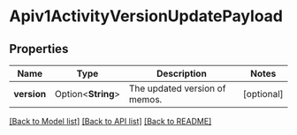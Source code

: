 # Apiv1ActivityVersionUpdatePayload

## Properties

Name | Type | Description | Notes
------------ | ------------- | ------------- | -------------
**version** | Option<**String**> | The updated version of memos. | [optional]

[[Back to Model list]](../README.md#documentation-for-models) [[Back to API list]](../README.md#documentation-for-api-endpoints) [[Back to README]](../README.md)


